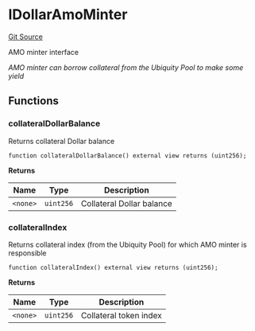 # IDollarAmoMinter
[Git Source](https://github.com/ubiquity/ubiquity-dollar/blob/8b2c9690f3164db342fb36c8c2d81e473eac504b/src/dollar/interfaces/IDollarAmoMinter.sol)

AMO minter interface

*AMO minter can borrow collateral from the Ubiquity Pool to make some yield*


## Functions
### collateralDollarBalance

Returns collateral Dollar balance


```solidity
function collateralDollarBalance() external view returns (uint256);
```
**Returns**

|Name|Type|Description|
|----|----|-----------|
|`<none>`|`uint256`|Collateral Dollar balance|


### collateralIndex

Returns collateral index (from the Ubiquity Pool) for which AMO minter is responsible


```solidity
function collateralIndex() external view returns (uint256);
```
**Returns**

|Name|Type|Description|
|----|----|-----------|
|`<none>`|`uint256`|Collateral token index|


